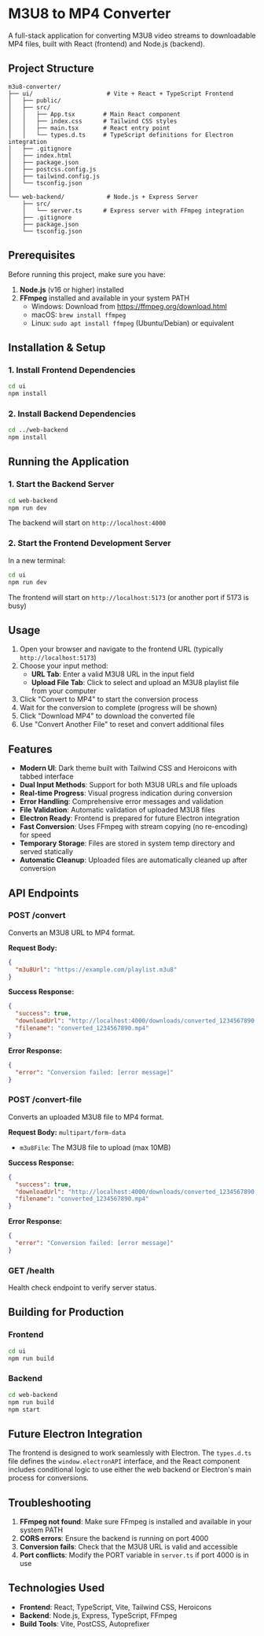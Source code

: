 # M3U8 to MP4 Converter

A full-stack application for converting M3U8 video streams to downloadable MP4 files, built with React (frontend) and Node.js (backend).

## Project Structure

```
m3u8-converter/
├── ui/                     # Vite + React + TypeScript Frontend
│   ├── public/
│   ├── src/
│   │   ├── App.tsx        # Main React component
│   │   ├── index.css      # Tailwind CSS styles
│   │   ├── main.tsx       # React entry point
│   │   └── types.d.ts     # TypeScript definitions for Electron integration
│   ├── .gitignore
│   ├── index.html
│   ├── package.json
│   ├── postcss.config.js
│   ├── tailwind.config.js
│   └── tsconfig.json
│
└── web-backend/            # Node.js + Express Server
    ├── src/
    │   └── server.ts      # Express server with FFmpeg integration
    ├── .gitignore
    ├── package.json
    └── tsconfig.json
```

## Prerequisites

Before running this project, make sure you have:

1. **Node.js** (v16 or higher) installed
2. **FFmpeg** installed and available in your system PATH
   - Windows: Download from https://ffmpeg.org/download.html
   - macOS: `brew install ffmpeg`
   - Linux: `sudo apt install ffmpeg` (Ubuntu/Debian) or equivalent

## Installation & Setup

### 1. Install Frontend Dependencies

```bash
cd ui
npm install
```

### 2. Install Backend Dependencies

```bash
cd ../web-backend
npm install
```

## Running the Application

### 1. Start the Backend Server

```bash
cd web-backend
npm run dev
```

The backend will start on `http://localhost:4000`

### 2. Start the Frontend Development Server

In a new terminal:

```bash
cd ui
npm run dev
```

The frontend will start on `http://localhost:5173` (or another port if 5173 is busy)

## Usage

1. Open your browser and navigate to the frontend URL (typically `http://localhost:5173`)
2. Choose your input method:
   - **URL Tab**: Enter a valid M3U8 URL in the input field
   - **Upload File Tab**: Click to select and upload an M3U8 playlist file from your computer
3. Click "Convert to MP4" to start the conversion process
4. Wait for the conversion to complete (progress will be shown)
5. Click "Download MP4" to download the converted file
6. Use "Convert Another File" to reset and convert additional files

## Features

- **Modern UI**: Dark theme built with Tailwind CSS and Heroicons with tabbed interface
- **Dual Input Methods**: Support for both M3U8 URLs and file uploads
- **Real-time Progress**: Visual progress indication during conversion
- **Error Handling**: Comprehensive error messages and validation
- **File Validation**: Automatic validation of uploaded M3U8 files
- **Electron Ready**: Frontend is prepared for future Electron integration
- **Fast Conversion**: Uses FFmpeg with stream copying (no re-encoding) for speed
- **Temporary Storage**: Files are stored in system temp directory and served statically
- **Automatic Cleanup**: Uploaded files are automatically cleaned up after conversion

## API Endpoints

### POST /convert

Converts an M3U8 URL to MP4 format.

**Request Body:**

```json
{
  "m3u8Url": "https://example.com/playlist.m3u8"
}
```

**Success Response:**

```json
{
  "success": true,
  "downloadUrl": "http://localhost:4000/downloads/converted_1234567890.mp4",
  "filename": "converted_1234567890.mp4"
}
```

**Error Response:**

```json
{
  "error": "Conversion failed: [error message]"
}
```

### POST /convert-file

Converts an uploaded M3U8 file to MP4 format.

**Request Body:** `multipart/form-data`
- `m3u8File`: The M3U8 file to upload (max 10MB)

**Success Response:**

```json
{
  "success": true,
  "downloadUrl": "http://localhost:4000/downloads/converted_1234567890.mp4",
  "filename": "converted_1234567890.mp4"
}
```

**Error Response:**

```json
{
  "error": "Conversion failed: [error message]"
}
```

### GET /health

Health check endpoint to verify server status.

## Building for Production

### Frontend

```bash
cd ui
npm run build
```

### Backend

```bash
cd web-backend
npm run build
npm start
```

## Future Electron Integration

The frontend is designed to work seamlessly with Electron. The `types.d.ts` file defines the `window.electronAPI` interface, and the React component includes conditional logic to use either the web backend or Electron's main process for conversions.

## Troubleshooting

1. **FFmpeg not found**: Make sure FFmpeg is installed and available in your system PATH
2. **CORS errors**: Ensure the backend is running on port 4000
3. **Conversion fails**: Check that the M3U8 URL is valid and accessible
4. **Port conflicts**: Modify the PORT variable in `server.ts` if port 4000 is in use

## Technologies Used

- **Frontend**: React, TypeScript, Vite, Tailwind CSS, Heroicons
- **Backend**: Node.js, Express, TypeScript, FFmpeg
- **Build Tools**: Vite, PostCSS, Autoprefixer
